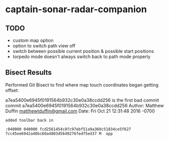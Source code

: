 # captain-sonar-radar-companion

## TODO
- custom map option
- option to switch path view off
- switch between possible current position & possible start positions
- torpedo mode doesn't always switch back to path mode properly

## Bisect Results
Performed Git Bisect to find where map touch coordinates began getting offset:

a7ea5400e6945f0191564b932c30e0a38ccdd256 is the first bad commit
commit a7ea5400e6945f0191564b932c30e0a38ccdd256
Author: Matthew Duffin <matthewtduffin@gmail.com>
Date:   Fri Oct 21 12:31:48 2016 -0700

    added toolbar back in

    :040000 040000 fcd2561454c8fc97ebf51a9a360c51834ce5f627 7cc45ee6942a40bc60a4803d5649276fedf5ed37 M  app
